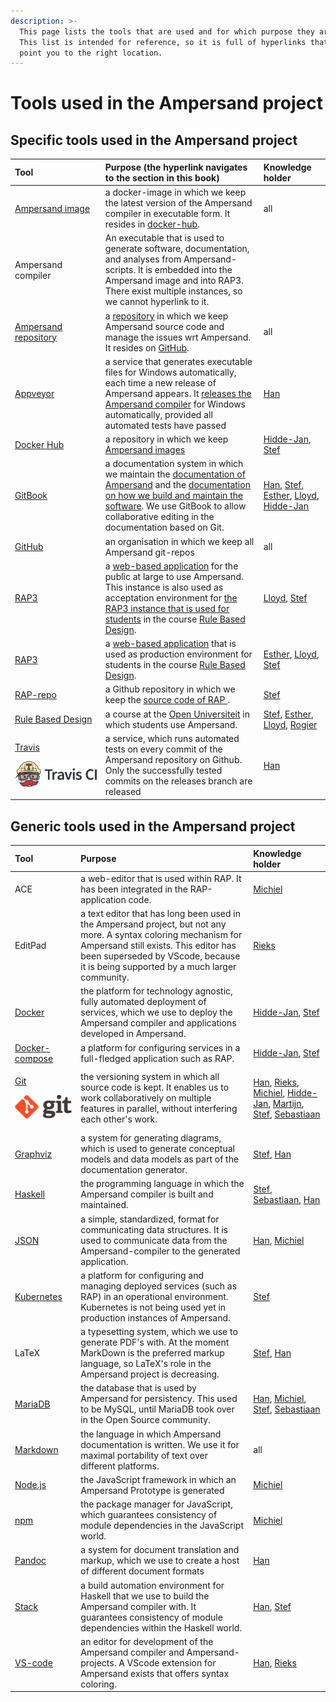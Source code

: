 ```yaml
---
description: >-
  This page lists the tools that are used and for which purpose they are used.
  This list is intended for reference, so it is full of hyperlinks that can
  point you to the right location.
---
```


# Tools used in the Ampersand project

## Specific tools used in the Ampersand project

<table>
  <thead>
    <tr>
      <th style="text-align:left">Tool</th>
      <th style="text-align:left">Purpose (the hyperlink navigates to the section in this book)</th>
      <th
      style="text-align:left">Knowledge holder</th>
    </tr>
  </thead>
  <tbody>
    <tr>
      <td style="text-align:left"><a href="https://hub.docker.com/r/ampersandtarski/ampersand-prototype/">Ampersand image</a>
      </td>
      <td style="text-align:left">a docker-image in which we keep the latest version of the Ampersand compiler
        in executable form. It resides in <a href="https://hub.docker.com/r/ampersandtarski/ampersand/">docker-hub</a>.</td>
      <td
      style="text-align:left">all</td>
    </tr>
    <tr>
      <td style="text-align:left">Ampersand compiler</td>
      <td style="text-align:left">An executable that is used to generate software, documentation, and analyses
        from Ampersand-scripts. It is embedded into the Ampersand image and into
        RAP3. There exist multiple instances, so we cannot hyperlink to it.</td>
      <td
      style="text-align:left"></td>
    </tr>
    <tr>
      <td style="text-align:left"><a href="https://github.com/AmpersandTarski/Ampersand/">Ampersand repository</a>
      </td>
      <td style="text-align:left">a <a href="gitbook/getting-started-with-gitbook.md">repository</a> in which
        we keep Ampersand source code and manage the issues wrt Ampersand. It resides
        on <a href="https://github.com/AmpersandTarski/Ampersand">GitHub</a>.</td>
      <td
      style="text-align:left">all</td>
    </tr>
    <tr>
      <td style="text-align:left"><a href="https://ci.appveyor.com/project/hanjoosten/ampersand">Appveyor</a>
      </td>
      <td style="text-align:left">a service that generates executable files for Windows automatically, each
        time a new release of Ampersand appears. It <a href="releasing-ampersand-and-workflow-details.md">releases the Ampersand compiler</a> for
        Windows automatically, provided all automated tests have passed</td>
      <td
      style="text-align:left"><a href="https://github.com/hanjoosten">Han</a>
        </td>
    </tr>
    <tr>
      <td style="text-align:left"><a href="https://hub.docker.com/u/ampersandtarski/">Docker Hub</a>
      </td>
      <td style="text-align:left">a repository in which we keep <a href="installation-of-rap/making-docker-images.md">Ampersand images</a>
      </td>
      <td style="text-align:left"><a href="https://github.com/hidde-jan">Hidde-Jan</a>, <a href="https://github.com/stefjoosten">Stef</a>
      </td>
    </tr>
    <tr>
      <td style="text-align:left"><a href="https://www.ou.nl/-/IM0403_Rule-Based-Design">GitBook</a>
      </td>
      <td style="text-align:left">a documentation system in which we maintain the <a href="https://ampersandtarski.gitbook.io/documentation">documentation of Ampersand</a> and
        the <a href="https://ampersandtarski.gitbook.io/the-tools-we-use-for-ampersand/">documentation on how we build and maintain the software</a>.
        We use GitBook to allow collaborative editing in the documentation based
        on Git.</td>
      <td style="text-align:left"><a href="https://github.com/hanjoosten">Han</a>, <a href="https://github.com/stefjoosten">Stef</a>,
        <a
        href="https://github.com/EstherHageraats">Esther</a>, <a href="https://github.com/LloydRutledge">Lloyd</a>, <a href="https://github.com/hidde-jan">Hidde-Jan</a>
      </td>
    </tr>
    <tr>
      <td style="text-align:left"><a href="https://github.com/AmpersandTarski/">GitHub</a>
      </td>
      <td style="text-align:left">an organisation in which we keep all Ampersand git-repos</td>
      <td style="text-align:left">all</td>
    </tr>
    <tr>
      <td style="text-align:left"><a href="http://ampersand.tarski.nl/RAP3/">RAP3</a>
      </td>
      <td style="text-align:left">a <a href="functionality-of-rap3/">web-based application</a> for the public
        at large to use Ampersand. This instance is also used as acceptation environment
        for <a href="http://rap.cs.ou.nl/RAP3">the RAP3 instance that is used for students</a> in
        the course <a href="https://www.ou.nl/-/IM0403_Rule-Based-Design">Rule Based Design</a>.</td>
      <td
      style="text-align:left"><a href="https://github.com/LloydRutledge">Lloyd</a>, <a href="https://github.com/stefjoosten">Stef</a>
        </td>
    </tr>
    <tr>
      <td style="text-align:left"><a href="http://rap.cs.ou.nl/RAP3">RAP3</a>
      </td>
      <td style="text-align:left">a <a href="functionality-of-rap3/">web-based application</a> that is used
        as production environment for students in the course <a href="https://www.ou.nl/-/IM0403_Rule-Based-Design">Rule Based Design</a>.</td>
      <td
      style="text-align:left"><a href="https://github.com/EstherHageraats">Esther</a>, <a href="https://github.com/LloydRutledge">Lloyd</a>,
        <a
        href="https://github.com/stefjoosten">Stef</a>
          </td>
    </tr>
    <tr>
      <td style="text-align:left"><a href="https://github.com/AmpersandTarski/RAP/">RAP-repo</a>
      </td>
      <td style="text-align:left">a Github repository in which we keep the <a href="installation-of-rap/">source code of RAP </a>.</td>
      <td
      style="text-align:left"><a href="https://github.com/stefjoosten">Stef</a>
        </td>
    </tr>
    <tr>
      <td style="text-align:left"><a href="https://www.ou.nl/-/IM0403_Rule-Based-Design">Rule Based Design</a>
      </td>
      <td style="text-align:left">a course at the <a href="https://ou.nl">Open Universiteit</a> in which students
        use Ampersand.</td>
      <td style="text-align:left"><a href="https://github.com/stefjoosten">Stef</a>, <a href="https://github.com/EstherHageraats">Esther</a>,
        <a
        href="https://github.com/LloydRutledge">Lloyd</a>, <a href="https://github.com/rvandewetering">Rogier</a>
      </td>
    </tr>
    <tr>
      <td style="text-align:left">
        <p><a href="https://travis-ci.org/AmpersandTarski/Ampersand">Travis</a>
        </p>
        <p>
          <img src=".gitbook/assets/travisci-full-color-1.png" alt/>
        </p>
      </td>
      <td style="text-align:left">a service, which runs automated tests on every commit of the Ampersand
        repository on Github. Only the successfully tested commits on the releases
        branch are released</td>
      <td style="text-align:left"><a href="https://github.com/hanjoosten">Han</a>
      </td>
    </tr>
  </tbody>
</table>

## Generic tools used in the Ampersand project

<table>
  <thead>
    <tr>
      <th style="text-align:left">Tool</th>
      <th style="text-align:left">Purpose</th>
      <th style="text-align:left">Knowledge holder</th>
    </tr>
  </thead>
  <tbody>
    <tr>
      <td style="text-align:left">ACE</td>
      <td style="text-align:left">a web-editor that is used within RAP. It has been integrated in the RAP-application
        code.</td>
      <td style="text-align:left"><a href="https://github.com/Michiel-s">Michiel</a>
      </td>
    </tr>
    <tr>
      <td style="text-align:left">EditPad</td>
      <td style="text-align:left">a text editor that has long been used in the Ampersand project, but not
        any more. A syntax coloring mechanism for Ampersand still exists. This
        editor has been superseded by VScode, because it is being supported by
        a much larger community.</td>
      <td style="text-align:left"><a href="https://github.com/RieksJ">Rieks</a>
      </td>
    </tr>
    <tr>
      <td style="text-align:left"><a href="https://www.docker.com/">Docker</a>
      </td>
      <td style="text-align:left">the platform for technology agnostic, fully automated deployment of services,
        which we use to deploy the Ampersand compiler and applications developed
        in Ampersand.</td>
      <td style="text-align:left"><a href="https://github.com/hidde-jan">Hidde-Jan</a>, <a href="https://github.com/stefjoosten">Stef</a>
      </td>
    </tr>
    <tr>
      <td style="text-align:left"><a href="https://docs.docker.com/compose/">Docker-compose</a>
      </td>
      <td style="text-align:left">a platform for configuring services in a full-fledged application such
        as RAP.</td>
      <td style="text-align:left"><a href="https://github.com/hidde-jan">Hidde-Jan</a>, <a href="https://github.com/stefjoosten">Stef</a>
      </td>
    </tr>
    <tr>
      <td style="text-align:left">
        <p><a href="https://git-scm.com/community">Git</a>
        </p>
        <p>
          <img src=".gitbook/assets/logo-2x-1.png" alt/>
        </p>
      </td>
      <td style="text-align:left">the versioning system in which all source code is kept. It enables us
        to work collaboratively on multiple features in parallel, without interfering
        each other&apos;s work.</td>
      <td style="text-align:left"><a href="https://github.com/hanjoosten">Han</a>, <a href="https://github.com/RieksJ">Rieks</a>,
        <a
        href="https://github.com/Michiel-s">Michiel</a>, <a href="https://github.com/hidde-jan">Hidde-Jan</a>, <a href="https://github.com/Oblosys">Martijn</a>,
          <a
          href="https://github.com/stefjoosten">Stef</a>, <a href="https://github.com/sjcjoosten">Sebastiaan</a>
      </td>
    </tr>
    <tr>
      <td style="text-align:left"><a href="https://www.graphviz.org/">Graphviz</a>
      </td>
      <td style="text-align:left">a system for generating diagrams, which is used to generate conceptual
        models and data models as part of the documentation generator.</td>
      <td
      style="text-align:left"><a href="https://github.com/stefjoosten">Stef</a>, <a href="https://github.com/hanjoosten">Han</a>
        </td>
    </tr>
    <tr>
      <td style="text-align:left"><a href="https://www.haskell.org/">Haskell</a>
      </td>
      <td style="text-align:left">the programming language in which the Ampersand compiler is built and
        maintained.</td>
      <td style="text-align:left"><a href="https://github.com/stefjoosten">Stef</a>, <a href="https://github.com/sjcjoosten">Sebastiaan</a>,
        <a
        href="https://github.com/hanjoosten">Han</a>
      </td>
    </tr>
    <tr>
      <td style="text-align:left"><a href="https://www.json.org/">JSON</a>
      </td>
      <td style="text-align:left">a simple, standardized, format for communicating data structures. It is
        used to communicate data from the Ampersand-compiler to the generated application.</td>
      <td
      style="text-align:left"><a href="https://github.com/hanjoosten">Han</a>, <a href="https://github.com/Michiel-s">Michiel</a>
        </td>
    </tr>
    <tr>
      <td style="text-align:left"><a href="https://kubernetes.io/">Kubernetes</a>
      </td>
      <td style="text-align:left">a platform for configuring and managing deployed services (such as RAP)
        in an operational environment. Kubernetes is not being used yet in production
        instances of Ampersand.</td>
      <td style="text-align:left"><a href="https://github.com/stefjoosten">Stef</a>
      </td>
    </tr>
    <tr>
      <td style="text-align:left">LaTeX</td>
      <td style="text-align:left">a typesetting system, which we use to generate PDF&apos;s with. At the
        moment MarkDown is the preferred markup language, so LaTeX&apos;s role
        in the Ampersand project is decreasing.</td>
      <td style="text-align:left"><a href="https://github.com/stefjoosten">Stef</a>, <a href="https://github.com/hanjoosten">Han</a>
      </td>
    </tr>
    <tr>
      <td style="text-align:left"><a href="https://mariadb.org/">MariaDB</a>
      </td>
      <td style="text-align:left">the database that is used by Ampersand for persistency. This used to be
        MySQL, until MariaDB took over in the Open Source community.</td>
      <td style="text-align:left"><a href="https://github.com/hanjoosten">Han</a>, <a href="https://github.com/Michiel-s">Michiel</a>,
        <a
        href="https://github.com/stefjoosten">Stef</a>, <a href="https://github.com/sjcjoosten">Sebastiaan</a>
      </td>
    </tr>
    <tr>
      <td style="text-align:left"><a href="https://www.markdownguide.org/">Markdown</a>
      </td>
      <td style="text-align:left">the language in which Ampersand documentation is written. We use it for
        maximal portability of text over different platforms.</td>
      <td style="text-align:left">all</td>
    </tr>
    <tr>
      <td style="text-align:left"><a href="https://nodejs.org/">Node.js</a>
      </td>
      <td style="text-align:left">the JavaScript framework in which an Ampersand Prototype is generated</td>
      <td
      style="text-align:left"><a href="https://github.com/Michiel-s">Michiel</a>
        </td>
    </tr>
    <tr>
      <td style="text-align:left"><a href="https://www.npmjs.com/">npm</a>
      </td>
      <td style="text-align:left">the package manager for JavaScript, which guarantees consistency of module
        dependencies in the JavaScript world.</td>
      <td style="text-align:left"><a href="https://github.com/Michiel-s">Michiel</a>
      </td>
    </tr>
    <tr>
      <td style="text-align:left"><a href="https://pandoc.org/">Pandoc</a>
      </td>
      <td style="text-align:left">a system for document translation and markup, which we use to create a
        host of different document formats</td>
      <td style="text-align:left"><a href="https://github.com/hanjoosten">Han</a>
      </td>
    </tr>
    <tr>
      <td style="text-align:left"><a href="https://www.haskellstack.org/">Stack</a>
      </td>
      <td style="text-align:left">a build automation environment for Haskell that we use to build the Ampersand
        compiler with. It guarantees consistency of module dependencies within
        the Haskell world.</td>
      <td style="text-align:left"><a href="https://github.com/hanjoosten">Han</a>, <a href="https://github.com/stefjoosten">Stef</a>
      </td>
    </tr>
    <tr>
      <td style="text-align:left"><a href="https://code.visualstudio.com/">VS-code</a>
      </td>
      <td style="text-align:left">an editor for development of the Ampersand compiler and Ampersand-projects.
        A VScode extension for Ampersand exists that offers syntax coloring.</td>
      <td
      style="text-align:left"><a href="https://github.com/hanjoosten">Han</a>, <a href="https://github.com/RieksJ">Rieks</a>
        </td>
    </tr>
  </tbody>
</table>





